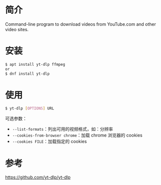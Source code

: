 # 简介

Command-line program to download videos from YouTube.com and other video sites.

# 安装

```bash
$ apt install yt-dlp ffmpeg
or
$ dnf install yt-dlp
```

# 使用

```bash
$ yt-dlp [OPTIONS] URL
```

可选参数：

* `--list-formats`：列出可用的视频格式，如：分辨率
* `--cookies-from-browser chrome`：加载 chrome 浏览器的 cookies
* `--cookies FILE`：加载指定的 cookies

# 参考

https://github.com/yt-dlp/yt-dlp
